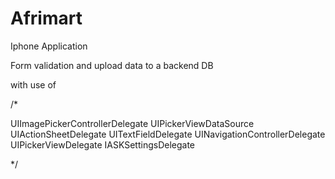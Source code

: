  Afrimart
========

Iphone Application

Form validation and upload data to a backend DB

with use of 

/*

UIImagePickerControllerDelegate
UIPickerViewDataSource
UIActionSheetDelegate
UITextFieldDelegate
UINavigationControllerDelegate
UIPickerViewDelegate
IASKSettingsDelegate

*/
